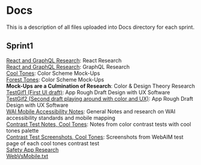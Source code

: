 # Docs
This is a description of all files uploaded into Docs directory for each sprint. 

## Sprint1
<a href="Sprint1/React_JS_GraphQL_Research.pdf" target="_blank">React and GraphQL Research</a>: React Research<br>
<a href="Sprint1/React_JS_GraphQL_Research.pdf" target="_blank">React and GraphQL Research</a>: GraphQL Research<br>
<a href="Sprint1/OOTW_Cool_Tones.jpg" target="_blank">Cool Tones</a>: Color Scheme Mock-Ups<br>
<a href="Sprint1/OOTW_Forest_Tones.jpg" target="_blank">Forest Tones</a>: Color Scheme Mock-Ups<br>
**Mock-Ups are a Culmination of Research**: Color & Design Theory Research<br>
<a href="Sprint1/TestGif1.gif" target="_blank">TestGif1 (First UI draft)</a>: App Rough Draft Design with UX Software<br>
<a href="Sprint1/TestGif2.gif" target="_blank">TestGif2 (Second draft playing around with color and UX)</a>: App Rough Draft Design with UX Software<br>
<a href="Sprint1/WAI mobile accessibility: Sprint 1 doc pdf.pdf" target="_blank">WAI Mobile Accessibility Notes</a>: General Notes and research on WAI accessibility standards and mobile mapping<br>
<a href="Sprint1/Color Contrast Check test notes 3.3 pdf.pdf" target="_blank">Contrast Test Notes, Cool Tones</a>: Notes from color contrast tests with cool tones palette<br>
<a href="Sprint1/Contrast Tests Screenshots.zip" target="_blank">Contrast Test Screenshots, Cool Tones</a>: Screenshots from WebAIM test page of each cool tones contrast test<br>
<a href="Sprint1/sprint1_safetyappresearch.pdf" target="_blank">Safety App Research<br>
<a href="Sprint1/WebVsMobile.txt" target="_blank">WebVsMobile.txt<br>
  
